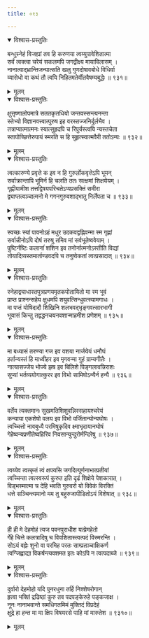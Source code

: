 ```yaml
---
title: ०९३

---
```

<div class="audioEmbed"  caption="सीतालक्ष्मी-वाचनम्" src="https://archive.org/download/nArAyaNIyam-shlokawise-audio/093/093_01.mp3"></div>
<details open><summary>विश्वास-प्रस्तुतिः</summary>

बन्धुस्नेहं विजह्यां तव हि करुणया त्वय्युपावेशितात्मा  
सर्वं त्वक्त्वा चरेयं सकलमपि जगद्वीक्ष्य मायाविलासम् ।  
नानात्वाद्भ्रान्तिजन्यात्सति खलु गुणदोषावबोधे विधिर्वा  
व्यासेधो वा कथं तौ त्वयि निहितमतेर्वीतवैषम्यबुद्धेः ॥ ९३१॥
</details>
<details><summary>मूलम्</summary>

बन्धुस्नेहं विजह्यां तव हि करुणया त्वय्युपावेशितात्मा  
सर्वं त्वक्त्वा चरेयं सकलमपि जगद्वीक्ष्य मायाविलासम् ।  
नानात्वाद्भ्रान्तिजन्यात्सति खलु गुणदोषावबोधे विधिर्वा  
व्यासेधो वा कथं तौ त्वयि निहितमतेर्वीतवैषम्यबुद्धेः ॥ ९३१॥
</details>



<div class="audioEmbed"  caption="सीतालक्ष्मी-वाचनम्" src="https://archive.org/download/nArAyaNIyam-shlokawise-audio/093/093_02.mp3"></div>
<details open><summary>विश्वास-प्रस्तुतिः</summary>

क्षुत्तृष्णालोपमात्रे सततकृतधियो जन्तवस्सन्त्यनन्ता  
स्तेभ्यो विज्ञानवत्त्वात्पुरुष इह वरस्तज्जनिर्दुर्लभैव ।  
तत्राप्यात्मात्मनः स्यात्सुहृदपि च रिपुर्यस्त्वयि न्यस्तचेता  
स्तापोच्छित्तेरुपायं स्मरति स हि सुहृत्स्वात्मवैरी ततोऽन्यः ॥ ९३२॥
</details>
<details><summary>मूलम्</summary>

क्षुत्तृष्णालोपमात्रे सततकृतधियो जन्तवस्सन्त्यनन्ता  
स्तेभ्यो विज्ञानवत्त्वात्पुरुष इह वरस्तज्जनिर्दुर्लभैव ।  
तत्राप्यात्मात्मनः स्यात्सुहृदपि च रिपुर्यस्त्वयि न्यस्तचेता  
स्तापोच्छित्तेरुपायं स्मरति स हि सुहृत्स्वात्मवैरी ततोऽन्यः ॥ ९३२॥
</details>



<div class="audioEmbed"  caption="सीतालक्ष्मी-वाचनम्" src="https://archive.org/download/nArAyaNIyam-shlokawise-audio/093/093_03.mp3"></div>
<details open><summary>विश्वास-प्रस्तुतिः</summary>

त्वत्कारुण्ये प्रवृत्ते क इव न हि गुरुर्लोकवृत्तेऽपि भूमन्  
सर्वाक्रान्तापि भूमिर्न हि चलति ततः सत्क्षमां शिक्षयेयम् ।  
गृह्णीयामीश तत्तद्विषयपरिचतेऽप्यप्रसक्तिं समीरा  
द्व्याप्तत्वञ्चात्मनो मे गगनगुरुवशाद्भातु निर्लेपता च ॥ ९३३॥
</details>
<details><summary>मूलम्</summary>

त्वत्कारुण्ये प्रवृत्ते क इव न हि गुरुर्लोकवृत्तेऽपि भूमन्  
सर्वाक्रान्तापि भूमिर्न हि चलति ततः सत्क्षमां शिक्षयेयम् ।  
गृह्णीयामीश तत्तद्विषयपरिचतेऽप्यप्रसक्तिं समीरा  
द्व्याप्तत्वञ्चात्मनो मे गगनगुरुवशाद्भातु निर्लेपता च ॥ ९३३॥
</details>



<div class="audioEmbed"  caption="सीतालक्ष्मी-वाचनम्" src="https://archive.org/download/nArAyaNIyam-shlokawise-audio/093/093_04.mp3"></div>
<details open><summary>विश्वास-प्रस्तुतिः</summary>

स्वच्छः स्यां पावनोऽहं मधुर उदकवद्वह्निवन्मा स्म गृह्णां  
सर्वान्नीनोऽपि दोषं तरुषु तमिव मां सर्वभूतेष्ववेयाम् ।  
पुष्टिर्नष्टिः कलानांं शशिन इव तनोर्नात्मनोऽस्तीति विद्यां  
तोयादिव्यस्तमार्ताण्डवदपि च तनुष्वेकतां त्वत्प्रसादात् ॥ ९३४॥
</details>
<details><summary>मूलम्</summary>

स्वच्छः स्यां पावनोऽहं मधुर उदकवद्वह्निवन्मा स्म गृह्णां  
सर्वान्नीनोऽपि दोषं तरुषु तमिव मां सर्वभूतेष्ववेयाम् ।  
पुष्टिर्नष्टिः कलानांं शशिन इव तनोर्नात्मनोऽस्तीति विद्यां  
तोयादिव्यस्तमार्ताण्डवदपि च तनुष्वेकतां त्वत्प्रसादात् ॥ ९३४॥
</details>



<div class="audioEmbed"  caption="सीतालक्ष्मी-वाचनम्" src="https://archive.org/download/nArAyaNIyam-shlokawise-audio/093/093_05.mp3"></div>
<details open><summary>विश्वास-प्रस्तुतिः</summary>

स्नेहाद्व्याधास्तपुत्रप्रणयमृतकपोतायितो मा स्म भूवं  
प्राप्त प्राश्नन्सहेय क्षुधमपि शयुवत्सिन्धुवत्स्यामगाधः ।  
मा पप्तं योषिदादौ शिखिनि शलभवद्भृङ्गवत्सारभागी  
भूयासं किन्तु तद्वद्धनचयनवशान्माहमीश प्रणेशम् ॥ ९३५॥
</details>
<details><summary>मूलम्</summary>

स्नेहाद्व्याधास्तपुत्रप्रणयमृतकपोतायितो मा स्म भूवं  
प्राप्त प्राश्नन्सहेय क्षुधमपि शयुवत्सिन्धुवत्स्यामगाधः ।  
मा पप्तं योषिदादौ शिखिनि शलभवद्भृङ्गवत्सारभागी  
भूयासं किन्तु तद्वद्धनचयनवशान्माहमीश प्रणेशम् ॥ ९३५॥
</details>



<div class="audioEmbed"  caption="सीतालक्ष्मी-वाचनम्" src="https://archive.org/download/nArAyaNIyam-shlokawise-audio/093/093_06.mp3"></div>
<details open><summary>विश्वास-प्रस्तुतिः</summary>

मा बध्यासं तरुण्या गज इव वशया नार्जयेयं धनौघं  
हर्तान्यस्तं हि माध्वीहर इव मृगवन्मा गुहं ग्राम्यगीतैः ।  
नात्यासज्जेय भोज्ये झष इव बिलिशे पिङ्गलावन्निराशः  
सुप्यां भर्तव्ययोगात्कुरर इव विभो सामिषोऽन्यैर्न हन्यै ॥ ९३६॥
</details>
<details><summary>मूलम्</summary>

मा बध्यासं तरुण्या गज इव वशया नार्जयेयं धनौघं  
हर्तान्यस्तं हि माध्वीहर इव मृगवन्मा गुहं ग्राम्यगीतैः ।  
नात्यासज्जेय भोज्ये झष इव बिलिशे पिङ्गलावन्निराशः  
सुप्यां भर्तव्ययोगात्कुरर इव विभो सामिषोऽन्यैर्न हन्यै ॥ ९३६॥
</details>



<div class="audioEmbed"  caption="सीतालक्ष्मी-वाचनम्" src="https://archive.org/download/nArAyaNIyam-shlokawise-audio/093/093_07.mp3"></div>
<details open><summary>विश्वास-प्रस्तुतिः</summary>

वर्तेय त्यक्तमानः सुखमतिशिशुवन्निस्सहायश्चरेयं  
कन्याया एकशेषो वलय इव विभो वर्जितान्योन्यघोषः ।  
त्वच्चित्तो नावबुध्यै परमिषुकृदिव क्ष्माभृदायानघोषं  
गेहेष्वन्यप्रणीतेष्वहिरिव निवसान्युन्दुरोर्मन्दिरेषु ॥ ९३७॥
</details>
<details><summary>मूलम्</summary>

वर्तेय त्यक्तमानः सुखमतिशिशुवन्निस्सहायश्चरेयं  
कन्याया एकशेषो वलय इव विभो वर्जितान्योन्यघोषः ।  
त्वच्चित्तो नावबुध्यै परमिषुकृदिव क्ष्माभृदायानघोषं  
गेहेष्वन्यप्रणीतेष्वहिरिव निवसान्युन्दुरोर्मन्दिरेषु ॥ ९३७॥
</details>



<div class="audioEmbed"  caption="सीतालक्ष्मी-वाचनम्" src="https://archive.org/download/nArAyaNIyam-shlokawise-audio/093/093_08.mp3"></div>
<details open><summary>विश्वास-प्रस्तुतिः</summary>

त्वय्येव त्वत्कृतं त्वं क्षपयसि जगदित्यूर्णनाभात्प्रतीयां  
त्वच्चिन्ता त्वत्स्वरूपं कुरुत इति दृढं शिक्षेये पेशकारात् ।  
विड्भस्मात्मा च देहि भवति गुरुवरो यो विवेकं विरक्तिं  
धत्ते सञ्चिन्त्यमानो मम तु बहुरुजापीडितोऽयं विशेषात् ॥ ९३८॥
</details>
<details><summary>मूलम्</summary>

त्वय्येव त्वत्कृतं त्वं क्षपयसि जगदित्यूर्णनाभात्प्रतीयां  
त्वच्चिन्ता त्वत्स्वरूपं कुरुत इति दृढं शिक्षेये पेशकारात् ।  
विड्भस्मात्मा च देहि भवति गुरुवरो यो विवेकं विरक्तिं  
धत्ते सञ्चिन्त्यमानो मम तु बहुरुजापीडितोऽयं विशेषात् ॥ ९३८॥
</details>



<div class="audioEmbed"  caption="सीतालक्ष्मी-वाचनम्" src="https://archive.org/download/nArAyaNIyam-shlokawise-audio/093/093_09.mp3"></div>
<details open><summary>विश्वास-प्रस्तुतिः</summary>

ही ही मे देहमोहं त्यज पवनपुराधीश यत्प्रेमहेतो  
र्गेहे चित्ते कलत्रादिषु च विवशितास्त्वत्पदं विस्मरन्ति ।  
सोऽयं वह्नेः शुनो वा परमिह परतः साम्प्रतञ्चाक्षिकर्ण  
त्वग्जिह्वाद्या विकर्षन्त्यवशमत इतः कोऽपि न त्वत्पदाब्जे ॥ ९३९॥
</details>
<details><summary>मूलम्</summary>

ही ही मे देहमोहं त्यज पवनपुराधीश यत्प्रेमहेतो  
र्गेहे चित्ते कलत्रादिषु च विवशितास्त्वत्पदं विस्मरन्ति ।  
सोऽयं वह्नेः शुनो वा परमिह परतः साम्प्रतञ्चाक्षिकर्ण  
त्वग्जिह्वाद्या विकर्षन्त्यवशमत इतः कोऽपि न त्वत्पदाब्जे ॥ ९३९॥
</details>



<div class="audioEmbed"  caption="सीतालक्ष्मी-वाचनम्" src="https://archive.org/download/nArAyaNIyam-shlokawise-audio/093/093_10.mp3"></div>
<details open><summary>विश्वास-प्रस्तुतिः</summary>

दुर्वारो देहमोहो यदि पुनरधुना तर्हि निश्शेषरोगान्  
हृत्वा भक्तिं द्रढिष्ठां कुरु तव पदपङ्केरुहे पङ्कजाक्ष ।  
नूनः नानाभवान्ते समधिगतमिमं मुक्तिदं विप्रदेहं  
क्षुद्रे हा हन्त मा मा क्षिप विषयरसे पाहि मां मारुतेश ॥ ९३१०॥
</details>
<details><summary>मूलम्</summary>

दुर्वारो देहमोहो यदि पुनरधुना तर्हि निश्शेषरोगान्  
हृत्वा भक्तिं द्रढिष्ठां कुरु तव पदपङ्केरुहे पङ्कजाक्ष ।  
नूनः नानाभवान्ते समधिगतमिमं मुक्तिदं विप्रदेहं  
क्षुद्रे हा हन्त मा मा क्षिप विषयरसे पाहि मां मारुतेश ॥ ९३१०॥
</details>

